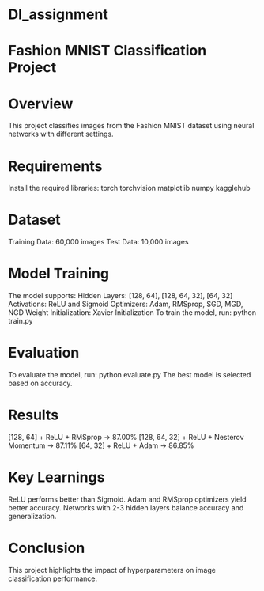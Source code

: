 # Dl_assignment
# Fashion MNIST Classification Project
# Overview
This project classifies images from the Fashion MNIST dataset using neural networks with different settings.
# Requirements
Install the required libraries:
torch
torchvision
matplotlib
numpy
kagglehub
# Dataset
Training Data: 60,000 images
Test Data: 10,000 images
# Model Training
The model supports:
Hidden Layers: [128, 64], [128, 64, 32], [64, 32]
Activations: ReLU and Sigmoid
Optimizers: Adam, RMSprop, SGD, MGD, NGD
Weight Initialization: Xavier Initialization
To train the model, run:
python train.py
# Evaluation
To evaluate the model, run:
python evaluate.py
The best model is selected based on accuracy.
# Results
[128, 64] + ReLU + RMSprop → 87.00%
[128, 64, 32] + ReLU + Nesterov Momentum → 87.11%
[64, 32] + ReLU + Adam → 86.85%
# Key Learnings
ReLU performs better than Sigmoid.
Adam and RMSprop optimizers yield better accuracy.
Networks with 2-3 hidden layers balance accuracy and generalization.
# Conclusion
This project highlights the impact of hyperparameters on image classification performance.
